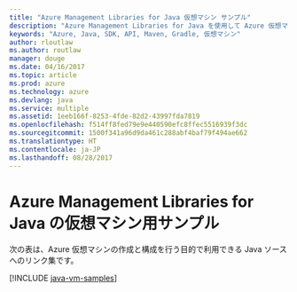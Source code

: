```yaml
---
title: "Azure Management Libraries for Java 仮想マシン サンプル"
description: "Azure Management Libraries for Java を使用して Azure 仮想マシンの作成と更新を行うサンプル コードを入手しましょう。"
keywords: "Azure, Java, SDK, API, Maven, Gradle, 仮想マシン"
author: rloutlaw
ms.author: routlaw
manager: douge
ms.date: 04/16/2017
ms.topic: article
ms.prod: azure
ms.technology: azure
ms.devlang: java
ms.service: multiple
ms.assetid: 1eeb166f-8253-4fde-82d2-43997fda7819
ms.openlocfilehash: f514ff8fed79e9e440590efc8ffec5516939f3dc
ms.sourcegitcommit: 1500f341a96d9da461c288abf4baf79f494ae662
ms.translationtype: HT
ms.contentlocale: ja-JP
ms.lasthandoff: 08/28/2017
---
```

# <a name="azure-management-libraries-for-java-samples-for-virtual-machines"></a>Azure Management Libraries for Java の仮想マシン用サンプル

次の表は、Azure 仮想マシンの作成と構成を行う目的で利用できる Java ソースへのリンク集です。

[!INCLUDE [java-vm-samples](includes/java-vm-samples.md)]